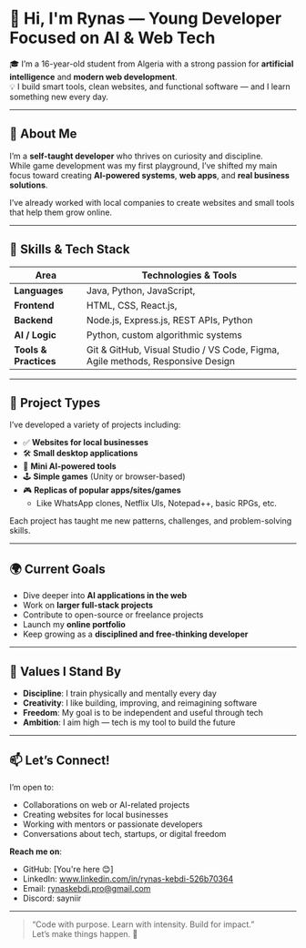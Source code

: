 # 👋 Hi, I'm Rynas — Young Developer Focused on AI & Web Tech

🎓 I’m a 16-year-old student from Algeria with a strong passion for **artificial intelligence** and **modern web development**.  
💡 I build smart tools, clean websites, and functional software — and I learn something new every day.

---

## 🚀 About Me

I’m a **self-taught developer** who thrives on curiosity and discipline.  
While game development was my first playground, I’ve shifted my main focus toward creating **AI-powered systems**, **web apps**, and **real business solutions**.

I’ve already worked with local companies to create websites and small tools that help them grow online.

---

## 💼 Skills & Tech Stack

| Area                 | Technologies & Tools                                                                 |
|----------------------|---------------------------------------------------------------------------------------|
| **Languages**        | Java, Python, JavaScript,                         |
| **Frontend**         | HTML, CSS, React.js,                                                |
| **Backend**          | Node.js, Express.js, REST APIs, Python                                       |
| **AI / Logic**       | Python, custom algorithmic systems                             |                                     |                                             |
| **Tools & Practices**| Git & GitHub, Visual Studio / VS Code, Figma, Agile methods, Responsive Design       |

---

## 📂 Project Types

I’ve developed a variety of projects including:
- ✅ **Websites for local businesses**
- 🛠️ **Small desktop applications**
- 🧠 **Mini AI-powered tools**
- 🕹️ **Simple games** (Unity or browser-based)
- 🎮 **Replicas of popular apps/sites/games**
  - Like WhatsApp clones, Netflix UIs, Notepad++, basic RPGs, etc.

Each project has taught me new patterns, challenges, and problem-solving skills.

---

## 🌍 Current Goals

- Dive deeper into **AI applications in the web**
- Work on **larger full-stack projects**
- Contribute to open-source or freelance projects
- Launch my **online portfolio**
- Keep growing as a **disciplined and free-thinking developer**

---

## 🧠 Values I Stand By

- **Discipline**: I train physically and mentally every day
- **Creativity**: I like building, improving, and reimagining software
- **Freedom**: My goal is to be independent and useful through tech
- **Ambition**: I aim high — tech is my tool to build the future

---

## 📫 Let’s Connect!

I’m open to:
- Collaborations on web or AI-related projects
- Creating websites for local businesses
- Working with mentors or passionate developers
- Conversations about tech, startups, or digital freedom

**Reach me on**:
- GitHub: [You're here 😊]  
- LinkedIn: www.linkedin.com/in/rynas-kebdi-526b70364  
- Email: rynaskebdi.pro@gmail.com
- Discord: sayniir

---

> “Code with purpose. Learn with intensity. Build for impact.”  
> Let’s make things happen. 🚀
